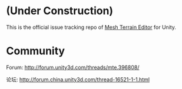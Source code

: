 # (Under Construction)

This is the official issue tracking repo of [Mesh Terrain Editor][1] for Unity.

[1]: https://assetstore.unity.com/packages/tools/terrain/mesh-terrain-editor-pro-57515

# Community

Forum: http://forum.unity3d.com/threads/mte.396808/

论坛: http://forum.china.unity3d.com/thread-16521-1-1.html

